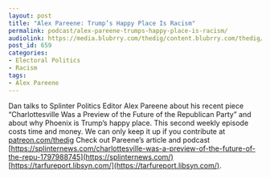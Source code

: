 ```yaml
---
layout: post
title: "Alex Pareene: Trump’s Happy Place Is Racism"
permalink: podcast/alex-pareene-trumps-happy-place-is-racism/
audiolink: https://media.blubrry.com/thedig/content.blubrry.com/thedig/The_Dig_-_EP_42_-_Pareene.mp3
post_id: 659
categories: 
- Electoral Politics
- Racism
tags: 
- Alex Pareene
---
```


Dan talks to Splinter Politics Editor Alex Pareene about his recent piece “Charlottesville Was a Preview of the Future of the Republican Party” and about why Phoenix is Trump’s happy place. This second weekly episode costs time and money. We can only keep it up if you contribute at [patreon.com/thedig](patreon.com/thedig) Check out Pareene’s article and podcast [https://splinternews.com/charlottesville-was-a-preview-of-the-future-of-the-repu-1797988745](https://splinternews.com/) [https://tarfureport.libsyn.com/](https://tarfureport.libsyn.com/).